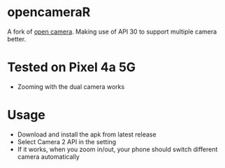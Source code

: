# opencameraR
A fork of [open camera](https://sourceforge.net/p/opencamera/code/ci/master/tree/).
Making use of API 30 to support multiple camera better.

# Tested on Pixel 4a 5G
* Zooming with the dual camera works

# Usage
* Download and install the apk from latest release
* Select Camera 2 API in the setting
* If it works, when you zoom in/out, your phone should switch different camera automatically
